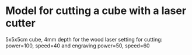 # Model for cutting a cube with a laser cutter 

5x5x5cm cube, 4mm depth for the wood
laser setting for cutting: power=100, speed=40 and engraving power=50, speed=60

